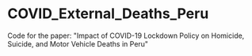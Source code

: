 # COVID_External_Deaths_Peru
Code for the paper: "Impact of COVID-19 Lockdown Policy on Homicide, Suicide, and Motor Vehicle Deaths in Peru"
